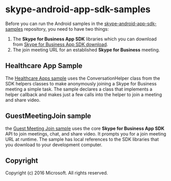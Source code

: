 # skype-android-app-sdk-samples

Before you can run the Android samples in the [skype-android-app-sdk-samples](https://github.com/OfficeDev/skype-android-app-sdk-samples) repository, 
you need to have two things:

1. The **Skype for Business App SDK** libraries which you can download from [Skype for Business App SDK download](http://aka.ms/sfbappsdkdownload_android).  
2. The join meeting URL for an established **Skype for Business** meeting.


## Healthcare App Sample
The [Healthcare Apps sample](https://github.com/OfficeDev/skype-android-app-sdk-samples/tree/master/HealthcareApp) uses the ConversationHelper class from the SDK helpers classes to make anonymously joining a Skype for Business meeting a simple task. The sample declares a class that implements a helper callback and makes just a few calls into the helper to join a meeting and share video.   

## GuestMeetingJoin sample
the [Guest Meeting Join sample](https://github.com/OfficeDev/skype-android-app-sdk-samples/tree/master/GuestMeetingJoin) uses the core **Skype for Business App SDK** API to
join meetings, chat, and share video. It prompts you for a join meeting URL at runtime. The sample has local references to the SDK libraries that you download to 
your development computer. 

## Copyright
Copyright (c) 2016 Microsoft. All rights reserved.
